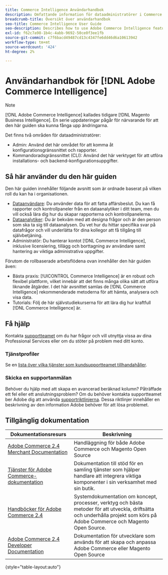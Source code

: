 ```yaml
---
title: Commerce Intelligence Användarhandbok
description: Omfattande information för dataadministratörer i Commerce Intelligence.
breadcrumb-title: Översikt över användarhandbok
seo-title: Commerce Intelligence User Guide
seo-description: Describes how to use Adobe Commerce Intelligence features used to gain insights from Adobe Commerce or Magento Open Source data, along with other third-party data sources.
exl-id: f62c7a98-1b4c-4abb-9692-50ce0f3ee1fb
source-git-commit: c7f6bacd49487cd13c4347fe6dd46d6a10613942
workflow-type: tm+mt
source-wordcount: '424'
ht-degree: 2%

---
```



# Användarhandbok för [!DNL Adobe Commerce Intelligence]

>[!NOTE]
>
>[!DNL Adobe Commerce Intelligence] kallades tidigare [!DNL Magento Business Intelligence]. En serie uppdateringar pågår för närvarande för att den här guiden ska kunna fånga upp ändringarna.

Det finns två områden för dataadministratörer:

- Admin: Använd det här området för att komma åt konfigurationsgränssnittet och rapporter.
- Kommandoradsgränssnittet (CLI): Använd det här verktyget för att utföra installations- och backend-konfigurationsuppgifter.

## Så här använder du den här guiden

Den här guiden innehåller följande avsnitt som är ordnade baserat på vilken roll du kan ha i organisationen.

- [Dataanvändare](data-user.md): Du använder data för att fatta affärsbeslut. Du kan få rapporter och kontrollpaneler från en dataanalytiker i ditt team, men du vill också lära dig hur du skapar rapporterna och kontrollpanelerna.
- [Dataanalytiker](data-analyst.md): Du är bekväm med att designa frågor och är den person som ska ta sig till dataanalysen. Du vet hur du hittar specifika svar på datafrågor och vill underlätta för dina kollegor att få tillgång till självbetjäning.
- Administratör: Du hanterar kontot [!DNL Commerce Intelligence], inklusive licensiering, tillägg och borttagning av användare samt hantering av viktiga administrativa uppgifter.

Förutom de rollbaserade arbetsflödena ovan innehåller den här guiden även:

- Bästa praxis: [!UICONTROL Commerce Intelligence] är en robust och flexibel plattform, vilket innebär att det finns många olika sätt att utföra liknande åtgärder. I det här avsnittet samlas de [!DNL Commerce Intelligence] rekommenderade metoderna för att hämta, analysera och visa data.
- Tutorials: Följ de här självstudiekurserna för att lära dig hur kraftfull [!DNL Commerce Intelligence] är.

## Få hjälp

Kontakta [supportteamet](https://experienceleague.adobe.com/docs/commerce-knowledge-base/kb/troubleshooting/miscellaneous/mbi-service-policies.html) om du har frågor och vill utnyttja vissa av dina Professional Services eller om du stöter på problem med ditt konto.

### Tjänstprofiler

Se en [lista över vilka tjänster som kundsupportteamet tillhandahåller](https://experienceleague.adobe.com/docs/commerce-knowledge-base/kb/troubleshooting/miscellaneous/mbi-service-policies.html).

### Skicka en supportanmälan

Behöver du hjälp med att skapa en avancerad beräknad kolumn? Påträffade ett fel eller ett anslutningsproblem? Om du behöver kontakta supportteamet ber Adobe dig att använda [supportriktlinjerna](https://experienceleague.adobe.com/docs/commerce-knowledge-base/kb/troubleshooting/miscellaneous/mbi-service-policies.html). Dessa riktlinjer innehåller en beskrivning av den information Adobe behöver för att lösa problemet.

## Tillgänglig dokumentation

| Dokumentationsresurs | Beskrivning |
|----------------------- | ----------- |
| [Adobe Commerce 2.4 Merchant Documentation](https://experienceleague.adobe.com/docs/commerce-admin/user-guides/home.html) | Handläggning för både Adobe Commerce och Magento Open Source |
| [Tjänster för Adobe Commerce-dokumentation](https://experienceleague.adobe.com/docs/commerce-merchant-services/user-guides/home.html) | Dokumentation till stöd för en samling tjänster som hjälper handlare att integrera viktiga komponenter i sin verksamhet med sin butik. |
| [Handböcker för Adobe Commerce 2.4](https://experienceleague.adobe.com/docs/commerce-operations/operational-guides/home.html) | Systemdokumentation om koncept, processer, verktyg och bästa metoder för att utveckla, driftsätta och underhålla projekt som körs på Adobe Commerce och Magento Open Source. |
| [Adobe Commerce 2.4 Developer Documentation](https://developer.adobe.com/commerce/) | Dokumentation för utvecklare som används för att skapa och anpassa Adobe Commerce eller Magento Open Source |

{style="table-layout:auto"}
